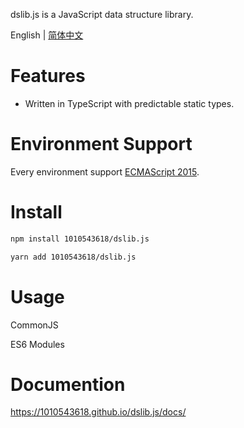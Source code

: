 dslib.js is a JavaScript data structure library.

English | [简体中文](./README-zh_CN.md) 

# Features

- Written in TypeScript with predictable static types.

# Environment Support

Every environment support [ECMAScript 2015](https://www.ecma-international.org/ecma-262/6.0/#sec-symbol-objects).

# Install

```bash
npm install 1010543618/dslib.js
```

```bash
yarn add 1010543618/dslib.js
```

# Usage

CommonJS

ES6 Modules

# Documention
https://1010543618.github.io/dslib.js/docs/
